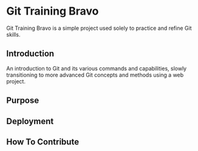 # Git Training Bravo

Git Training Bravo is a simple project used solely to practice and refine Git skills.

## Introduction

An introduction to Git and its various commands and capabilities, slowly transitioning to more advanced Git concepts and methods using a web project.

## Purpose

## Deployment

## How To Contribute
